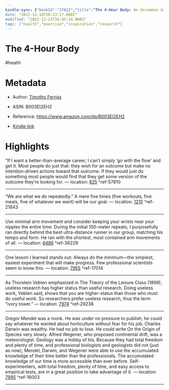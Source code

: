 ```yaml
---
kindle-sync: {"bookId":"27622","title":"The 4-Hour Body: An Uncommon Guide to Rapid Fat-Loss, Incredible Sex, and Becoming Superhuman","author":"Timothy Ferriss","asin":"B003EI2EH2","lastAnnotatedDate":"2023-10-12","bookImageUrl":"https://m.media-amazon.com/images/I/71Ucfn-BzcL._SY160.jpg","highlightsCount":6}
date: "2022-12-14T20:23:17.000Z"
modified: "2022-12-23T16:05:54.000Z"
tags: ["health","exercise","inspiration","research"]
---
```

# The 4-Hour Body

#health 

# Metadata

* Author: [Timothy Ferriss](https://www.amazon.com/Timothy-Ferriss/e/B001ILKBW2/ref=dp_byline_cont_ebooks_1)

* ASIN: B003EI2EH2

* Reference: <https://www.amazon.com/dp/B003EI2EH2>

* [Kindle link](kindle://book?action=open&asin=B003EI2EH2)

# Highlights

“If I want a better-than-average career, I can’t simply ‘go with the flow’ and get it. Most people do just that: they wish for an outcome but make no intention-driven actions toward that outcome. If they would just do something most people would find that they get some version of the outcome they’re looking for. — location: [825](kindle://book?action=open&asin=B003EI2EH2&location=825) ^ref-57810

---
“We are what we do repeatedly.” A mere five times (five workouts, five meals, five of whatever we want) will be our goal. — location: [1210](kindle://book?action=open&asin=B003EI2EH2&location=1210) ^ref-21843

---
Use minimal arm movement and consider keeping your wrists near your nipples the entire time. During the initial 100-meter repeats, I purposefully ran directly behind the best ultra-distance runner in our group, matching his tempo and form. He ran with the shortest, most contained arm movements of all. — location: [6486](kindle://book?action=open&asin=B003EI2EH2&location=6486) ^ref-36229

---

One lesson I learned stands out: Always do the minimum—the simplest, easiest experiment that will make progress. Few professional scientists seem to know this. — location: [7955](kindle://book?action=open&asin=B003EI2EH2&location=7955) ^ref-17014

---

As Thorstein Veblen emphasized in The Theory of the Leisure Class (1899), useless research has higher status than useful research. Doing useless work, Veblen said, shows that you are higher-status than those who must do useful work. So researchers prefer useless research, thus the term “ivory tower.” — location: [7974](kindle://book?action=open&asin=B003EI2EH2&location=7974) ^ref-29238

---

Gregor Mendel was a monk. He was under no pressure to publish; he could say whatever he wanted about horticulture without fear for his job. Charles Darwin was wealthy. He had no job to lose. He could write On the Origin of Species very slowly. Alfred Wegener, who proposed continental drift, was a meteorologist. Geology was a hobby of his. Because they had total freedom and plenty of time, and professional biologists and geologists did not (just as now), Mendel, Darwin, and Wegener were able to use the accumulated knowledge of their time better than the professionals. The accumulated knowledge of our time is more accessible than ever before. Self-experimenters, with total freedom, plenty of time, and easy access to empirical tests, are in a great position to take advantage of it. — location: [7995](kindle://book?action=open&asin=B003EI2EH2&location=7995) ^ref-18003

---
